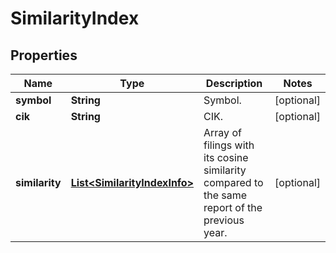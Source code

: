 

# SimilarityIndex


## Properties

| Name | Type | Description | Notes |
|------------ | ------------- | ------------- | -------------|
|**symbol** | **String** | Symbol. |  [optional] |
|**cik** | **String** | CIK. |  [optional] |
|**similarity** | [**List&lt;SimilarityIndexInfo&gt;**](SimilarityIndexInfo.md) | Array of filings with its cosine similarity compared to the same report of the previous year. |  [optional] |



